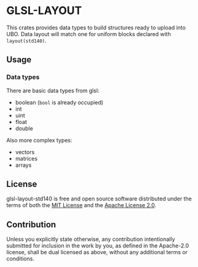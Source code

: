 
# GLSL-LAYOUT

This crates provides data types to build structures ready to upload into UBO.
Data layout will match one for uniform blocks declared with `layout(std140)`.


## Usage

### Data types

There are basic data types from glsl:
* boolean (`bool` is already occupied)
* int
* uint
* float
* double

Also more complex types:
* vectors
* matrices
* arrays

## License

glsl-layout-std140 is free and open source software distributed under the terms of both
the [MIT License][lm] and the [Apache License 2.0][la].

[lm]: LICENSE-MIT
[la]: LICENSE-APACHE

## Contribution

Unless you explicitly state otherwise, any contribution intentionally submitted
for inclusion in the work by you, as defined in the Apache-2.0 license, shall be dual licensed as above, without any
additional terms or conditions.

